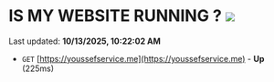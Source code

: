 # IS MY WEBSITE RUNNING ? [![](https://img.shields.io/static/v1?label=Sponsor&message=%E2%9D%A4&logo=GitHub&color=%23fe8e86)](https://github.com/sponsors/Youssef-Lehmam)

Last updated: **10/13/2025, 10:22:02 AM**

- `GET` [https://youssefservice.me](https://youssefservice.me) - **Up** (225ms)
